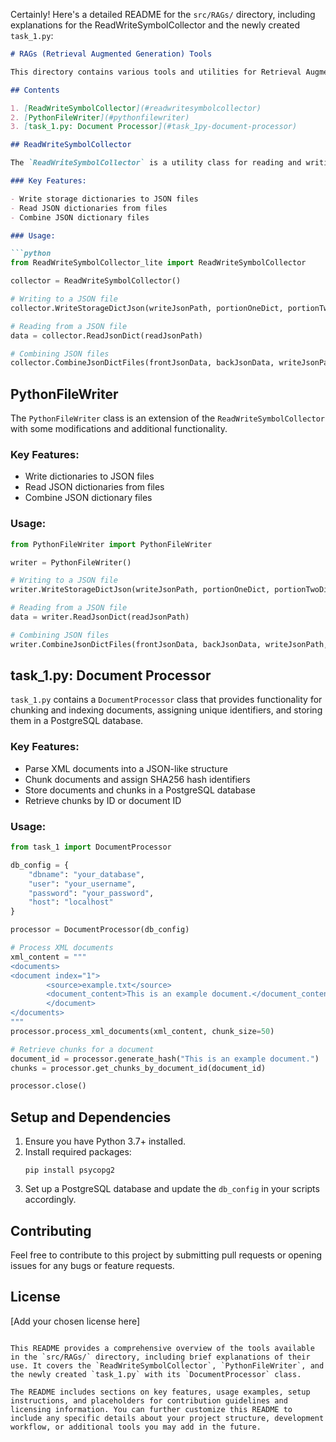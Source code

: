Certainly! Here's a detailed README for the `src/RAGs/` directory, including explanations for the ReadWriteSymbolCollector and the newly created `task_1.py`:

```markdown
# RAGs (Retrieval Augmented Generation) Tools

This directory contains various tools and utilities for Retrieval Augmented Generation (RAG) tasks, including document processing, chunking, and storage.

## Contents

1. [ReadWriteSymbolCollector](#readwritesymbolcollector)
2. [PythonFileWriter](#pythonfilewriter)
3. [task_1.py: Document Processor](#task_1py-document-processor)

## ReadWriteSymbolCollector

The `ReadWriteSymbolCollector` is a utility class for reading and writing symbol table JSON files. It provides functionality to manage and manipulate JSON data structures.

### Key Features:

- Write storage dictionaries to JSON files
- Read JSON dictionaries from files
- Combine JSON dictionary files

### Usage:

```python
from ReadWriteSymbolCollector_lite import ReadWriteSymbolCollector

collector = ReadWriteSymbolCollector()

# Writing to a JSON file
collector.WriteStorageDictJson(writeJsonPath, portionOneDict, portionTwoDict, fileName)

# Reading from a JSON file
data = collector.ReadJsonDict(readJsonPath)

# Combining JSON files
collector.CombineJsonDictFiles(frontJsonData, backJsonData, writeJsonPath, fileName)
```

## PythonFileWriter

The `PythonFileWriter` class is an extension of the `ReadWriteSymbolCollector` with some modifications and additional functionality.

### Key Features:

- Write dictionaries to JSON files
- Read JSON dictionaries from files
- Combine JSON dictionary files

### Usage:

```python
from PythonFileWriter import PythonFileWriter

writer = PythonFileWriter()

# Writing to a JSON file
writer.WriteStorageDictJson(writeJsonPath, portionOneDict, portionTwoDict, fileName)

# Reading from a JSON file
data = writer.ReadJsonDict(readJsonPath)

# Combining JSON files
writer.CombineJsonDictFiles(frontJsonData, backJsonData, writeJsonPath, fileName)
```

## task_1.py: Document Processor

`task_1.py` contains a `DocumentProcessor` class that provides functionality for chunking and indexing documents, assigning unique identifiers, and storing them in a PostgreSQL database.

### Key Features:

- Parse XML documents into a JSON-like structure
- Chunk documents and assign SHA256 hash identifiers
- Store documents and chunks in a PostgreSQL database
- Retrieve chunks by ID or document ID

### Usage:

```python
from task_1 import DocumentProcessor

db_config = {
    "dbname": "your_database",
    "user": "your_username",
    "password": "your_password",
    "host": "localhost"
}

processor = DocumentProcessor(db_config)

# Process XML documents
xml_content = """
<documents>
<document index="1">
        <source>example.txt</source>
        <document_content>This is an example document.</document_content>
        </document>
</documents>
"""
processor.process_xml_documents(xml_content, chunk_size=50)

# Retrieve chunks for a document
document_id = processor.generate_hash("This is an example document.")
chunks = processor.get_chunks_by_document_id(document_id)

processor.close()
```

## Setup and Dependencies

1. Ensure you have Python 3.7+ installed.
2. Install required packages:
   ```
   pip install psycopg2
   ```
3. Set up a PostgreSQL database and update the `db_config` in your scripts accordingly.

## Contributing

Feel free to contribute to this project by submitting pull requests or opening issues for any bugs or feature requests.

## License

[Add your chosen license here]
```

This README provides a comprehensive overview of the tools available in the `src/RAGs/` directory, including brief explanations of their use. It covers the `ReadWriteSymbolCollector`, `PythonFileWriter`, and the newly created `task_1.py` with its `DocumentProcessor` class. 

The README includes sections on key features, usage examples, setup instructions, and placeholders for contribution guidelines and licensing information. You can further customize this README to include any specific details about your project structure, development workflow, or additional tools you may add in the future.